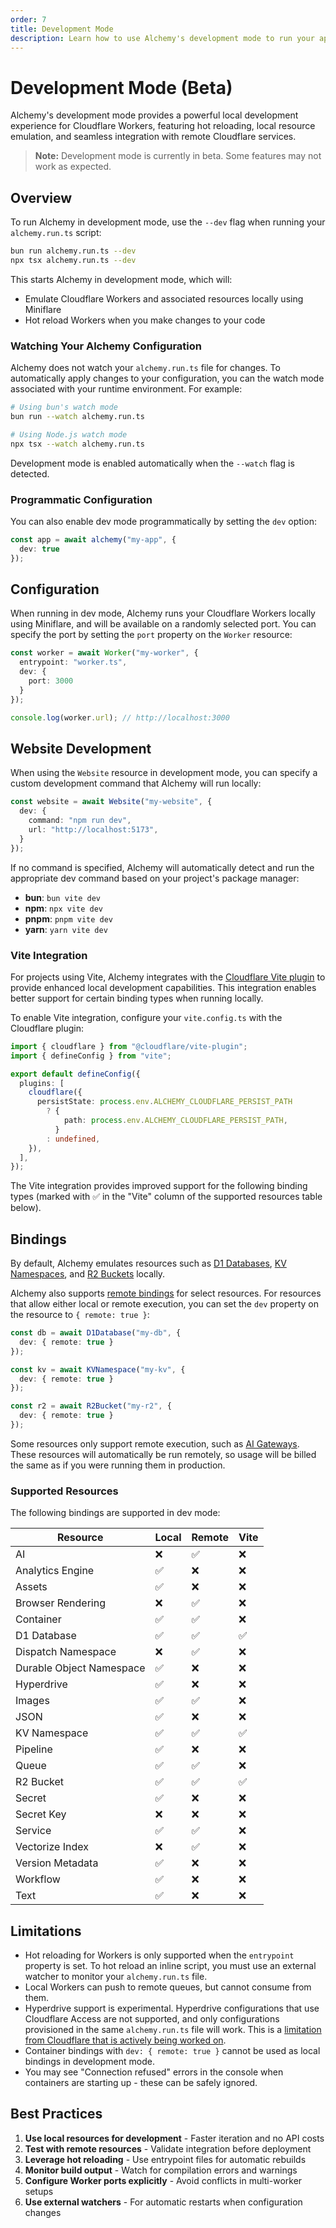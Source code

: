```yaml
---
order: 7
title: Development Mode
description: Learn how to use Alchemy's development mode to run your application locally.
---
```


# Development Mode (Beta)

Alchemy's development mode provides a powerful local development experience for Cloudflare Workers, featuring hot reloading, local resource emulation, and seamless integration with remote Cloudflare services.

> **Note:** Development mode is currently in beta. Some features may not work as expected.

## Overview

To run Alchemy in development mode, use the `--dev` flag when running your `alchemy.run.ts` script:

```bash
bun run alchemy.run.ts --dev
npx tsx alchemy.run.ts --dev
```

This starts Alchemy in development mode, which will:

- Emulate Cloudflare Workers and associated resources locally using Miniflare
- Hot reload Workers when you make changes to your code

### Watching Your Alchemy Configuration

Alchemy does not watch your `alchemy.run.ts` file for changes. To automatically apply changes to your configuration, you can the watch mode associated with your runtime environment. For example:

```bash
# Using bun's watch mode
bun run --watch alchemy.run.ts

# Using Node.js watch mode
npx tsx --watch alchemy.run.ts
```

Development mode is enabled automatically when the `--watch` flag is detected.

### Programmatic Configuration

You can also enable dev mode programmatically by setting the `dev` option:

```typescript
const app = await alchemy("my-app", {
  dev: true
});
```

## Configuration

When running in dev mode, Alchemy runs your Cloudflare Workers locally using Miniflare, and will be available on a randomly selected port. You can specify the port by setting the `port` property on the `Worker` resource:

```typescript
const worker = await Worker("my-worker", {
  entrypoint: "worker.ts",
  dev: {
    port: 3000
  }
});

console.log(worker.url); // http://localhost:3000
```

## Website Development

When using the `Website` resource in development mode, you can specify a custom development command that Alchemy will run locally:

```typescript
const website = await Website("my-website", {
  dev: {
    command: "npm run dev",
    url: "http://localhost:5173",
  }
});
```

If no command is specified, Alchemy will automatically detect and run the appropriate dev command based on your project's package manager:

- **bun**: `bun vite dev`
- **npm**: `npx vite dev`
- **pnpm**: `pnpm vite dev`
- **yarn**: `yarn vite dev`

### Vite Integration

For projects using Vite, Alchemy integrates with the [Cloudflare Vite plugin](https://developers.cloudflare.com/workers/development-testing/vite/) to provide enhanced local development capabilities. This integration enables better support for certain binding types when running locally.

To enable Vite integration, configure your `vite.config.ts` with the Cloudflare plugin:

```typescript
import { cloudflare } from "@cloudflare/vite-plugin";
import { defineConfig } from "vite";

export default defineConfig({
  plugins: [
    cloudflare({
      persistState: process.env.ALCHEMY_CLOUDFLARE_PERSIST_PATH
        ? {
            path: process.env.ALCHEMY_CLOUDFLARE_PERSIST_PATH,
          }
        : undefined,
    }),
  ],
});
```

The Vite integration provides improved support for the following binding types (marked with ✅ in the "Vite" column of the supported resources table below).

## Bindings

By default, Alchemy emulates resources such as [D1 Databases](../providers/cloudflare/d1-database.md), [KV Namespaces](../providers/cloudflare/kv-namespace.md), and [R2 Buckets](../providers/cloudflare/bucket.md) locally.

Alchemy also supports [remote bindings](https://developers.cloudflare.com/workers/development-testing/#remote-bindings) for select resources. For resources that allow either local or remote execution, you can set the `dev` property on the resource to `{ remote: true }`:

```typescript
const db = await D1Database("my-db", {
  dev: { remote: true }
});

const kv = await KVNamespace("my-kv", {
  dev: { remote: true }
});

const r2 = await R2Bucket("my-r2", {
  dev: { remote: true }
});
```

Some resources only support remote execution, such as [AI Gateways](../providers/cloudflare/ai-gateway.md). These resources will automatically be run remotely, so usage will be billed the same as if you were running them in production.

### Supported Resources

The following bindings are supported in dev mode:

| Resource | Local | Remote | Vite |
|----------|-------|--------|------|
| AI | ❌ | ✅ | ❌ |
| Analytics Engine | ✅ | ❌ | ❌ |
| Assets | ✅ | ❌ | ❌ |
| Browser Rendering | ❌ | ✅ | ❌ |
| Container | ✅ | ✅ | ❌ |
| D1 Database | ✅ | ✅ | ✅ |
| Dispatch Namespace | ❌ | ✅ | ❌ |
| Durable Object Namespace | ✅ | ❌ | ❌ |
| Hyperdrive | ✅ | ❌ | ❌ |
| Images | ✅ | ✅ | ❌ |
| JSON | ✅ | ❌ | ❌ |
| KV Namespace | ✅ | ✅ | ✅ |
| Pipeline | ✅ | ❌ | ❌ |
| Queue | ✅ | ✅ | ❌ |
| R2 Bucket | ✅ | ✅ | ✅ |
| Secret | ✅ | ❌ | ❌ |
| Secret Key | ❌ | ❌ | ❌ |
| Service | ✅ | ✅ | ❌ |
| Vectorize Index | ❌ | ✅ | ❌ |
| Version Metadata | ✅ | ❌ | ❌ |
| Workflow | ✅ | ❌ | ❌ |
| Text | ✅ | ❌ | ❌ |

## Limitations

- Hot reloading for Workers is only supported when the `entrypoint` property is set. To hot reload an inline script, you must use an external watcher to monitor your `alchemy.run.ts` file.
- Local Workers can push to remote queues, but cannot consume from them.
- Hyperdrive support is experimental. Hyperdrive configurations that use Cloudflare Access are not supported, and only configurations provisioned in the same `alchemy.run.ts` file will work. This is a [limitation from Cloudflare that is actively being worked on](https://developers.cloudflare.com/workers/development-testing/#unsupported-remote-bindings).
- Container bindings with `dev: { remote: true }` cannot be used as local bindings in development mode.
- You may see "Connection refused" errors in the console when containers are starting up - these can be safely ignored.

## Best Practices

1. **Use local resources for development** - Faster iteration and no API costs
2. **Test with remote resources** - Validate integration before deployment
3. **Leverage hot reloading** - Use entrypoint files for automatic rebuilds
4. **Monitor build output** - Watch for compilation errors and warnings
5. **Configure Worker ports explicitly** - Avoid conflicts in multi-worker setups
6. **Use external watchers** - For automatic restarts when configuration changes
